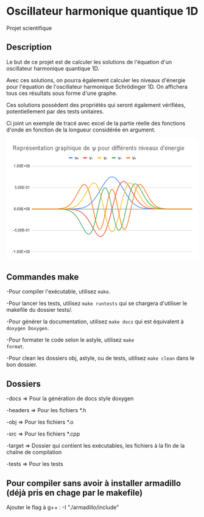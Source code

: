 # Oscillateur harmonique quantique 1D

Projet scientifique

## Description

Le but de ce projet est de calculer les solutions de l'équation d'un oscillateur harmonique quantique 1D.

Avec ces solutions, on pourra également calculer les niveaux d'énergie pour l'équation de l'oscillateur harmonique Schrödinger 1D. On affichera tous ces résultats sous forme d'une graphe.

Ces solutions possèdent des propriétés qui seront également vérifiées, potentiellement par des tests unitaires.

Ci joint un exemple de tracé avec excel de la partie réelle des fonctions d'onde en fonction de la longueur considérée en argument.

![alt text](https://github.com/0x14mth3n1ght/Schrodinger/blob/master/pres/images/graph_5_niveaux.png)

## Commandes make

-Pour compiler l'exécutable, utilisez <code>make</code>.

-Pour lancer les tests, utilisez <code>make runtests</code> qui se chargera d'utiliser le makefile du dossier tests/.

-Pour générer la documentation, utilisez <code>make docs</code> qui est équivalent à <code>doxygen Doxygen</code>.

-Pour formater le code selon le astyle, utilisez <code>make format</code>.

-Pour clean les dossiers obj, astyle, ou de tests, utilisez <code>make clean</code> dans le bon dossier.

## Dossiers

-docs => Pour la génération de docs style doxygen

-headers => Pour les fichiers *.h

-obj => Pour les fichiers *.o

-src => Pour les fichiers *.cpp

-target => Dossier qui contient les exécutables, les fichiers à la fin de la chaîne de compilation

-tests => Pour les tests

## Pour compiler sans avoir à installer armadillo (déjà pris en chage par le makefile)

Ajouter le flag à g++ : -I "./armadillo/include"
